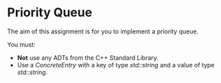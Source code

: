 # Priority Queue

The aim of this assignment is for you to implement a priority queue.

You must:

 * **Not** use any ADTs from the C++ Standard Library.
 * Use a *ConcreteEntry* with a key of type *std::string* and a value of type *std::string*. 



